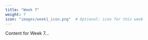```yaml
---
title: "Week 7"
weight: 7
icon: "images/week1_icon.png"  # Optional: icon for this week
---
```


Content for Week 7...